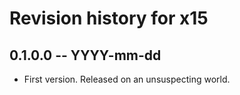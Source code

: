 # Revision history for x15

## 0.1.0.0 -- YYYY-mm-dd

* First version. Released on an unsuspecting world.
